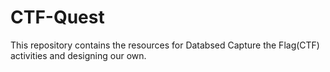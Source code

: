 # CTF-Quest
This repository contains the resources for Databsed Capture the Flag(CTF) activities and designing our own.
